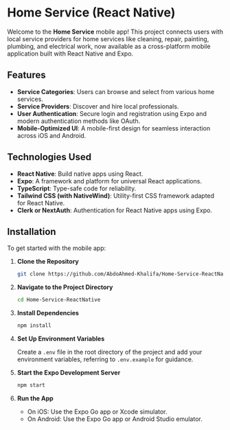 # Home Service (React Native)

Welcome to the **Home Service** mobile app! This project connects users with local service providers for home services like cleaning, repair, painting, plumbing, and electrical work, now available as a cross-platform mobile application built with React Native and Expo.

## Features

- **Service Categories**: Users can browse and select from various home services.
- **Service Providers**: Discover and hire local professionals.
- **User Authentication**: Secure login and registration using Expo and modern authentication methods like OAuth.
- **Mobile-Optimized UI**: A mobile-first design for seamless interaction across iOS and Android.

## Technologies Used

- **React Native**: Build native apps using React.
- **Expo**: A framework and platform for universal React applications.
- **TypeScript**: Type-safe code for reliability.
- **Tailwind CSS (with NativeWind)**: Utility-first CSS framework adapted for React Native.
- **Clerk or NextAuth**: Authentication for React Native apps using Expo.

## Installation

To get started with the mobile app:

1. **Clone the Repository**

   ```bash
   git clone https://github.com/AbdoAhmed-Khalifa/Home-Service-ReactNative.git
   ```

2. **Navigate to the Project Directory**

   ```bash
   cd Home-Service-ReactNative
   ```

3. **Install Dependencies**

   ```bash
   npm install
   ```

4. **Set Up Environment Variables**

   Create a `.env` file in the root directory of the project and add your environment variables, referring to `.env.example` for guidance.

5. **Start the Expo Development Server**

   ```bash
   npm start
   ```

6. **Run the App**

   - On iOS: Use the Expo Go app or Xcode simulator.
   - On Android: Use the Expo Go app or Android Studio emulator.

